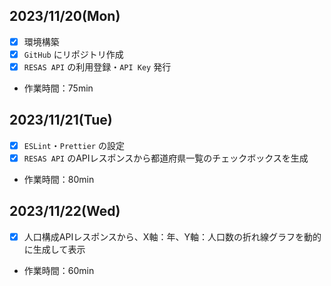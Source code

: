 ## 2023/11/20(Mon)

- [x] 環境構築
- [x] `GitHub` にリポジトリ作成
- [x] `RESAS API` の利用登録・`API Key` 発行

- 作業時間：75min

## 2023/11/21(Tue)

- [x] `ESLint`・`Prettier` の設定
- [x] `RESAS API` のAPIレスポンスから都道府県一覧のチェックボックスを生成

- 作業時間：80min

## 2023/11/22(Wed)

- [x] 人口構成APIレスポンスから、X軸：年、Y軸：人口数の折れ線グラフを動的に生成して表示

- 作業時間：60min
